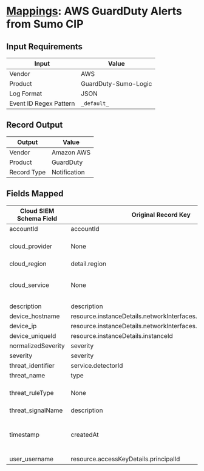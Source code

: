# [Mappings](README.md): AWS GuardDuty Alerts from Sumo CIP

## Input Requirements

|Input|Value|
|-----|-----|
|Vendor|AWS|
|Product|GuardDuty-Sumo-Logic|
|Log Format|JSON|
|Event ID Regex Pattern|`_default_`|

## Record Output

|Output|Value|
|------|-----|
|Vendor|Amazon AWS|
|Product|GuardDuty|
|Record Type|Notification|

## Fields Mapped

|Cloud SIEM Schema Field|Original Record Key|Notes|
|-----------------------|-------------------|-----|
|accountId|accountId||
|cloud_provider|None|The static text `AWS` is populated in this schema field.|
|cloud_region|detail.region||
|cloud_service|None|The static text `GuardDuty` is populated in this schema field.|
|description|description||
|device_hostname|resource.instanceDetails.networkInterfaces.1.privateDnsName||
|device_ip|resource.instanceDetails.networkInterfaces.1.privateIpAddress||
|device_uniqueId|resource.instanceDetails.instanceId||
|normalizedSeverity|severity||
|severity|severity||
|threat_identifier|service.detectorId||
|threat_name|type||
|threat_ruleType|None|The static text `direct` is populated in this schema field.|
|threat_signalName|description||
|timestamp|createdAt|We expect the orginal record value of `createdAt` is in the format `yyyy-MM-dd'T'HH:mm:ss.SSS'Z'`|
|user_username|resource.accessKeyDetails.principalId||

